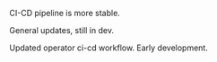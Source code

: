 CI-CD pipeline is more stable. 

General updates, still in dev.

Updated operator ci-cd workflow. Early development.
